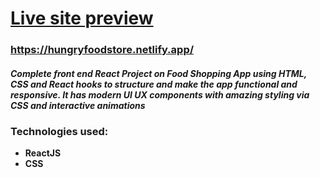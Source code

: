 
# [Live site preview](https://hungryfoodstore.netlify.app/)

### https://hungryfoodstore.netlify.app/


#### _Complete front end React Project on Food Shopping App using HTML, CSS and React hooks to structure and make the app functional and responsive. It has modern UI UX components with amazing styling via CSS and interactive animations_


### Technologies used: 
- **ReactJS** 
- **CSS**


<br/>


